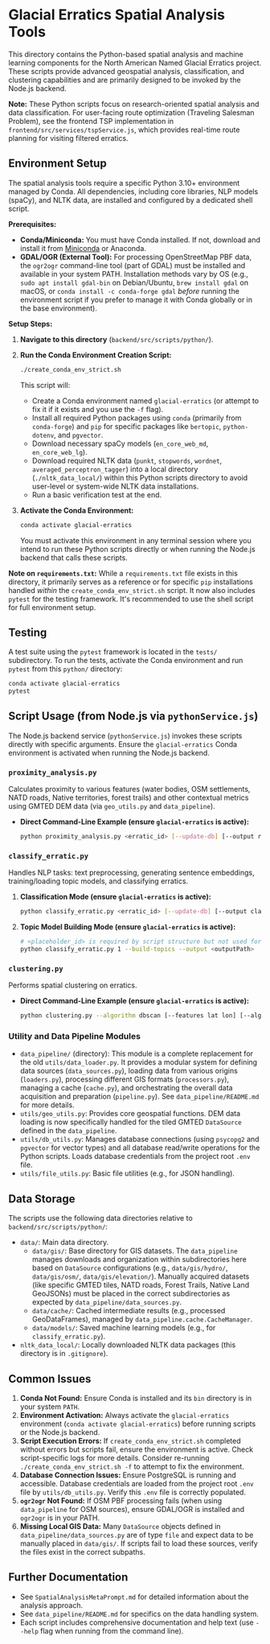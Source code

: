 # Glacial Erratics Spatial Analysis Tools

This directory contains the Python-based spatial analysis and machine learning components for the North American Named Glacial Erratics project. These scripts provide advanced geospatial analysis, classification, and clustering capabilities and are primarily designed to be invoked by the Node.js backend.

**Note:** These Python scripts focus on research-oriented spatial analysis and data classification. For user-facing route optimization (Traveling Salesman Problem), see the frontend TSP implementation in `frontend/src/services/tspService.js`, which provides real-time route planning for visiting filtered erratics.

## Environment Setup

The spatial analysis tools require a specific Python 3.10+ environment managed by Conda. All dependencies, including core libraries, NLP models (spaCy), and NLTK data, are installed and configured by a dedicated shell script.

**Prerequisites:**
-   **Conda/Miniconda:** You must have Conda installed. If not, download and install it from [Miniconda](https://docs.conda.io/en/latest/miniconda.html) or Anaconda.
-   **GDAL/OGR (External Tool):** For processing OpenStreetMap PBF data, the `ogr2ogr` command-line tool (part of GDAL) must be installed and available in your system PATH. Installation methods vary by OS (e.g., `sudo apt install gdal-bin` on Debian/Ubuntu, `brew install gdal` on macOS, or `conda install -c conda-forge gdal` *before* running the environment script if you prefer to manage it with Conda globally or in the base environment).

**Setup Steps:**

1.  **Navigate to this directory** (`backend/src/scripts/python/`).
2.  **Run the Conda Environment Creation Script:**
    ```bash
    ./create_conda_env_strict.sh
    ```
    This script will:
    *   Create a Conda environment named `glacial-erratics` (or attempt to fix it if it exists and you use the `-f` flag).
    *   Install all required Python packages using `conda` (primarily from `conda-forge`) and `pip` for specific packages like `bertopic`, `python-dotenv`, and `pgvector`.
    *   Download necessary spaCy models (`en_core_web_md`, `en_core_web_lg`).
    *   Download required NLTK data (`punkt`, `stopwords`, `wordnet`, `averaged_perceptron_tagger`) into a local directory (`./nltk_data_local/`) within this Python scripts directory to avoid user-level or system-wide NLTK data installations.
    *   Run a basic verification test at the end.

3.  **Activate the Conda Environment:**
    ```bash
    conda activate glacial-erratics
    ```
    You must activate this environment in any terminal session where you intend to run these Python scripts directly or when running the Node.js backend that calls these scripts.

**Note on `requirements.txt`:**
While a `requirements.txt` file exists in this directory, it primarily serves as a reference or for specific `pip` installations handled *within* the `create_conda_env_strict.sh` script. It now also includes `pytest` for the testing framework. It's recommended to use the shell script for full environment setup.

## Testing
A test suite using the `pytest` framework is located in the `tests/` subdirectory. To run the tests, activate the Conda environment and run `pytest` from this `python/` directory:

```bash
conda activate glacial-erratics
pytest
```

## Script Usage (from Node.js via `pythonService.js`)

The Node.js backend service (`pythonService.js`) invokes these scripts directly with specific arguments. Ensure the `glacial-erratics` Conda environment is activated when running the Node.js backend.

### `proximity_analysis.py`
Calculates proximity to various features (water bodies, OSM settlements, NATD roads, Native territories, forest trails) and other contextual metrics using GMTED DEM data (via `geo_utils.py` and `data_pipeline`).
-   **Direct Command-Line Example (ensure `glacial-erratics` is active):**
    ```bash
    python proximity_analysis.py <erratic_id> [--update-db] [--output results.json]
    ```

### `classify_erratic.py`
Handles NLP tasks: text preprocessing, generating sentence embeddings, training/loading topic models, and classifying erratics.

1.  **Classification Mode (ensure `glacial-erratics` is active):**
    ```bash
    python classify_erratic.py <erratic_id> [--update-db] [--output classification.json]
    ```

2.  **Topic Model Building Mode (ensure `glacial-erratics` is active):**
    ```bash
    # <placeholder_id> is required by script structure but not used for building.
    python classify_erratic.py 1 --build-topics --output <outputPath>
    ```

### `clustering.py`
Performs spatial clustering on erratics.
-   **Direct Command-Line Example (ensure `glacial-erratics` is active):**
    ```bash
    python clustering.py --algorithm dbscan [--features lat lon] [--algo_params '{"eps":0.5}'] [--output results.json]
    ```

### Utility and Data Pipeline Modules
-   `data_pipeline/` (directory): This module is a complete replacement for the old `utils/data_loader.py`. It provides a modular system for defining data sources (`data_sources.py`), loading data from various origins (`loaders.py`), processing different GIS formats (`processors.py`), managing a cache (`cache.py`), and orchestrating the overall data acquisition and preparation (`pipeline.py`). See `data_pipeline/README.md` for more details.
-   `utils/geo_utils.py`: Provides core geospatial functions. DEM data loading is now specifically handled for the tiled GMTED `DataSource` defined in the `data_pipeline`.
-   `utils/db_utils.py`: Manages database connections (using `psycopg2` and `pgvector` for vector types) and all database read/write operations for the Python scripts. Loads database credentials from the project root `.env` file.
-   `utils/file_utils.py`: Basic file utilities (e.g., for JSON handling).

## Data Storage

The scripts use the following data directories relative to `backend/src/scripts/python/`:

- `data/`: Main data directory.
    - `data/gis/`: Base directory for GIS datasets. The `data_pipeline` manages downloads and organization within subdirectories here based on `DataSource` configurations (e.g., `data/gis/hydro/`, `data/gis/osm/`, `data/gis/elevation/`). Manually acquired datasets (like specific GMTED tiles, NATD roads, Forest Trails, Native Land GeoJSONs) must be placed in the correct subdirectories as expected by `data_pipeline/data_sources.py`.
    - `data/cache/`: Cached intermediate results (e.g., processed GeoDataFrames), managed by `data_pipeline.cache.CacheManager`.
    - `data/models/`: Saved machine learning models (e.g., for `classify_erratic.py`).
- `nltk_data_local/`: Locally downloaded NLTK data packages (this directory is in `.gitignore`).

## Common Issues

1.  **Conda Not Found:** Ensure Conda is installed and its `bin` directory is in your system `PATH`.
2.  **Environment Activation:** Always activate the `glacial-erratics` environment (`conda activate glacial-erratics`) before running scripts or the Node.js backend.
3.  **Script Execution Errors:** If `create_conda_env_strict.sh` completed without errors but scripts fail, ensure the environment is active. Check script-specific logs for more details. Consider re-running `./create_conda_env_strict.sh -f` to attempt to fix the environment.
4.  **Database Connection Issues:** Ensure PostgreSQL is running and accessible. Database credentials are loaded from the project root `.env` file by `utils/db_utils.py`. Verify this `.env` file is correctly populated.
5.  **`ogr2ogr` Not Found:** If OSM PBF processing fails (when using `data_pipeline` for OSM sources), ensure GDAL/OGR is installed and `ogr2ogr` is in your PATH.
6.  **Missing Local GIS Data:** Many `DataSource` objects defined in `data_pipeline/data_sources.py` are of type `file` and expect data to be manually placed in `data/gis/`. If scripts fail to load these sources, verify the files exist in the correct subpaths.

## Further Documentation

- See `SpatialAnalysisMetaPrompt.md` for detailed information about the analysis approach.
- See `data_pipeline/README.md` for specifics on the data handling system.
- Each script includes comprehensive documentation and help text (use `--help` flag when running from the command line). 